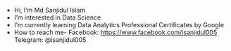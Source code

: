 -  Hi, I’m Md Sanjidul Islam
-  I’m interested in Data Science
-  I’m currently learning Data Analytics Professional Certificates by Google
-  How to reach me-
     Facebook: https://www.facebook.com/isanjidul005
     Telegram: @isanjidul005
      

